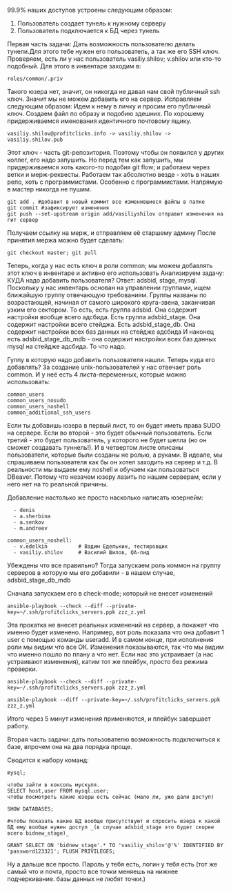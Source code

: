 99.9% наших доступов устроены следующим образом:
1) Пользователь создает тунель к нужному серверу
2) Пользователь подключается к БД через тунель

Первая часть задачи: Дать возможность пользователю делать тунели.Для этого тебе нужен его пользователь, а так же его SSH ключ.
Проверяем, есть ли у нас пользователь vasiliy.shilov; v.shilov или кто-то подобный.
Для этого в инвентаре заходим в:

```console
roles/common/.priv
```

Такого юзера нет, значит, он никогда не давал нам свой публичный ssh ключ. Значит мы не можем добавить его на сервер. Исправляем следующим образом: Идем к нему в личку и просим его публичный ключ. Создаем файл по образу и подобию здешних. По хорошему придерживаемся именования идентичного почтовому ящику.

```
vasiliy.shilov@profitclicks.info -> vasiliy.shilov -> vasiliy.shilov.pub
```

Этот ключ - часть git-репозитория. Поэтому чтобы он появился у других коллег, его надо запушить. Но перед тем как запушить, мы придерживаемся хоть какого-то подобия git flow; и работаем через ветки и мерж-реквесты. Работаем так абсолютно везде - хоть в наших репо, хоть с программистами. Особенно с программистами. Напрямую в мастер никогда не пушим.

```git checkout -b add/vasiliyshilov - #создаст нам отдельную ветку + переключится в неё
git add . #добавит в новый коммит все изменившиеся файлы в папке
git commit #зафиксирует изменения
git push --set-upstream origin add/vasiliyshilov отправит изменения на гит сервер
```
Получаем ссылку на мерж, и отправляем её старшему админу
После принятия мержа можно будет сделать:

```console
git checkout master; git pull
```

Теперь, когда у нас есть ключ в роли common; мы можем добавлять этот ключ в инвентаре и активно его использовать
Анализируем задачу: КУДА надо добавить пользователя? Ответ: adsbid, stage, mysql.
Поскольку у нас инвентарь основан на управлении группами, ищем ближайшую группу отвечающую требованиям. Группы названы по возрастающей, начиная от самого широкого круга-звена, заканчивая узким его сектором. То есть, есть группа adsbid. Она содержит настройки вообще всего адсбида.
Есть группа adsbid_stage. Она содержит настройки всего стейджа. Есть adsbid_stage_db. Она содержит настройки всех баз данных на стейдже адсбида
И наконец есть adsbid_stage_db_mdb - она содержит настройки всех баз данных mysql на стейдже адсбида. То что надо.

Гуппу в которую надо добавить пользователя нашли. Теперь куда его добавлять?
За создание unix-пользователей у нас отвечает роль common. И у неё есть 4 листа-переменных, которые можно использовать:

```
common_users
common_users_nosudo
common_users_noshell
common_additional_ssh_users
```

Если ты добавишь юзера в первый лист, то он будет иметь права SUDO на сервере. Если во второй - это будет обычный пользователь. Если третий - это будет пользователь, у которого не будет шелла (но он сможет создавать туннель!). И в четвертом листе описаны пользователи, которые были созданы не ролью, а руками.
В идеале, мы спрашиваем пользователя как бы он хотел заходить на сервер и т.д.
В реальности мы выдаем ему noshell и обучаем как пользоваться DBeaver. Потому что незачем юзеру лазить по нашим серверам, если у него нет на то реальной причины.

Добавление настолько же просто насколько написать юзернейм:

```common_users:
  - denis
  - a.sherbina
  - a.senkov
  - m.andreev

common_users_noshell:
  - v.edelkin          # Вадим Еделькин, тестировщик
  - vasiliy.shilov     # Василий Шилов, QA-лид
```


Убеждены что все правильно? Тогда запускаем роль коммон на группу серверов в которую мы его добавили - в нашем случае, adsbid_stage_db_mdb


Сначала запускаем его в check-mode; который не внесет изменений

```console
ansible-playbook --check --diff --private-key=~/.ssh/profitclicks_servers.ppk zzz_z.yml
```

Эта прокатка не внесет реальных изменений на сервер, а покажет что именно будет изменено.
Например, вот роль показала что она добавит 1 user с помощью команды useradd.
И в самом конце, при исполнения роли мы видим что все ОК.
Изменения показываются, так что мы видим что именно пошло по плану а что нет. Если нас это устраивает (а нас устраивают изменения), катим тот же плейбук, просто без режима проверки.


```console
ansible-playbook --check --diff --private-key=~/.ssh/profitclicks_servers.ppk zzz_z.yml

ansible-playbook --diff --private-key=~/.ssh/profitclicks_servers.ppk zzz_z.yml 
```

Итого через 5 минут изменения применяются, и плейбук завершает работу.

Вторая часть задачи: дать пользователю возможность подключиться к базе, впрочем она на два порядка проще.

Сводится к набору команд:

```console
mysql;

чтобы зайти в консоль мускуля.
SELECT host,user FROM mysql.user; 
чтобы посмотреть какие юзеры есть сейчас (мало ли, уже дали доступ)

SHOW DATABASES; 

#чтобы показать какие БД вообще присутствуют и спросить юзера к какой БД ему вообще нужен доступ _(в случае adsbid_stage это будет скорее всего bidnew_stage)_

GRANT SELECT ON 'bidnew_stage'.* TO 'vasiliy_shilov'@'%' IDENTIFIED BY 'password123321'; FLUSH PRIVILEGES; 

```

Ну а дальше все просто. Пароль у тебя есть, логин у тебя есть (тот же самый что и почта, просто все точки меняешь на нижнее подчеркивание. базы данных не любят точки.)